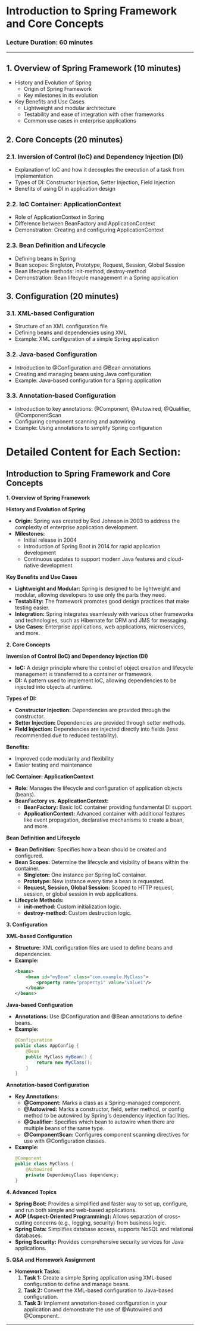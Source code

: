 # Introduction to Spring Framework and Core Concepts

### Lecture Duration: 60 minutes

---

## 1. Overview of Spring Framework (10 minutes)
- History and Evolution of Spring
    - Origin of Spring Framework
    - Key milestones in its evolution
- Key Benefits and Use Cases
    - Lightweight and modular architecture
    - Testability and ease of integration with other frameworks
    - Common use cases in enterprise applications

## 2. Core Concepts (20 minutes)
### 2.1. **Inversion of Control (IoC) and Dependency Injection (DI)**
- Explanation of IoC and how it decouples the execution of a task from implementation
- Types of DI: Constructor Injection, Setter Injection, Field Injection
- Benefits of using DI in application design

### 2.2. **IoC Container: ApplicationContext**
- Role of ApplicationContext in Spring
- Difference between BeanFactory and ApplicationContext
- Demonstration: Creating and configuring ApplicationContext

### 2.3. **Bean Definition and Lifecycle**
- Defining beans in Spring
- Bean scopes: Singleton, Prototype, Request, Session, Global Session
- Bean lifecycle methods: init-method, destroy-method
- Demonstration: Bean lifecycle management in a Spring application

## 3. Configuration (20 minutes)
### 3.1. **XML-based Configuration**
- Structure of an XML configuration file
- Defining beans and dependencies using XML
- Example: XML configuration of a simple Spring application

### 3.2. **Java-based Configuration**
- Introduction to @Configuration and @Bean annotations
- Creating and managing beans using Java configuration
- Example: Java-based configuration for a Spring application

### 3.3. **Annotation-based Configuration**
- Introduction to key annotations: @Component, @Autowired, @Qualifier, @ComponentScan
- Configuring component scanning and autowiring
- Example: Using annotations to simplify Spring configuration

# **Detailed Content for Each Section:**

## Introduction to Spring Framework and Core Concepts

**1. Overview of Spring Framework**

**History and Evolution of Spring**
- **Origin:** Spring was created by Rod Johnson in 2003 to address the complexity of enterprise application development.
- **Milestones:**
    - Initial release in 2004
    - Introduction of Spring Boot in 2014 for rapid application development
    - Continuous updates to support modern Java features and cloud-native development

**Key Benefits and Use Cases**
- **Lightweight and Modular:** Spring is designed to be lightweight and modular, allowing developers to use only the parts they need.
- **Testability:** The framework promotes good design practices that make testing easier.
- **Integration:** Spring integrates seamlessly with various other frameworks and technologies, such as Hibernate for ORM and JMS for messaging.
- **Use Cases:** Enterprise applications, web applications, microservices, and more.

**2. Core Concepts**

**Inversion of Control (IoC) and Dependency Injection (DI)**
- **IoC:** A design principle where the control of object creation and lifecycle management is transferred to a container or framework.
- **DI:** A pattern used to implement IoC, allowing dependencies to be injected into objects at runtime.

**Types of DI:**
- **Constructor Injection:** Dependencies are provided through the constructor.
- **Setter Injection:** Dependencies are provided through setter methods.
- **Field Injection:** Dependencies are injected directly into fields (less recommended due to reduced testability).

**Benefits:**
- Improved code modularity and flexibility
- Easier testing and maintenance

**IoC Container: ApplicationContext**
- **Role:** Manages the lifecycle and configuration of application objects (beans).
- **BeanFactory vs. ApplicationContext:**
    - **BeanFactory:** Basic IoC container providing fundamental DI support.
    - **ApplicationContext:** Advanced container with additional features like event propagation, declarative mechanisms to create a bean, and more.

**Bean Definition and Lifecycle**
- **Bean Definition:** Specifies how a bean should be created and configured.
- **Bean Scopes:** Determine the lifecycle and visibility of beans within the container.
    - **Singleton:** One instance per Spring IoC container.
    - **Prototype:** New instance every time a bean is requested.
    - **Request, Session, Global Session:** Scoped to HTTP request, session, or global session in web applications.
- **Lifecycle Methods:**
    - **init-method:** Custom initialization logic.
    - **destroy-method:** Custom destruction logic.

**3. Configuration**

**XML-based Configuration**
- **Structure:** XML configuration files are used to define beans and dependencies.
- **Example:**
  ```xml
  <beans>
      <bean id="myBean" class="com.example.MyClass">
          <property name="property1" value="value1"/>
      </bean>
  </beans>
  ```

**Java-based Configuration**
- **Annotations:** Use @Configuration and @Bean annotations to define beans.
- **Example:**
  ```java
  @Configuration
  public class AppConfig {
      @Bean
      public MyClass myBean() {
          return new MyClass();
      }
  }
  ```

**Annotation-based Configuration**
- **Key Annotations:**
    - **@Component:** Marks a class as a Spring-managed component.
    - **@Autowired:** Marks a constructor, field, setter method, or config method to be autowired by Spring's dependency injection facilities.
    - **@Qualifier:** Specifies which bean to autowire when there are multiple beans of the same type.
    - **@ComponentScan:** Configures component scanning directives for use with @Configuration classes.
- **Example:**
  ```java
  @Component
  public class MyClass {
      @Autowired
      private DependencyClass dependency;
  }
  ```

**4. Advanced Topics**
- **Spring Boot:** Provides a simplified and faster way to set up, configure, and run both simple and web-based applications.
- **AOP (Aspect-Oriented Programming):** Allows separation of cross-cutting concerns (e.g., logging, security) from business logic.
- **Spring Data:** Simplifies database access, supports NoSQL and relational databases.
- **Spring Security:** Provides comprehensive security services for Java applications.

**5. Q&A and Homework Assignment**
- **Homework Tasks:**
    1. **Task 1:** Create a simple Spring application using XML-based configuration to define and manage beans.
    2. **Task 2:** Convert the XML-based configuration to Java-based configuration.
    3. **Task 3:** Implement annotation-based configuration in your application and demonstrate the use of @Autowired and @Component.

---
